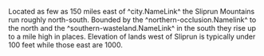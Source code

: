 Located as few as 150 miles east of ^city.NameLink^ the Sliprun Mountains run roughly north-south. Bounded by the ^northern-occlusion.Namelink^ to the north and the ^southern-wasteland.NameLink^ in the south they rise up to a mile high in places. Elevation of lands west of Sliprun is typically under 100 feet while those east are 1000.